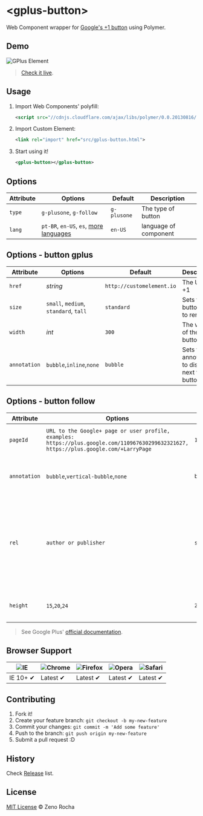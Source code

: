 # &lt;gplus-button&gt;

Web Component wrapper for [Google's +1 button](https://developers.google.com/+/web/+1button/) using Polymer.

## Demo

![GPlus Element](http://zno.io/Qvag/gplus-element.png)

> [Check it live](http://zenorocha.github.io/gplus-button).

## Usage

1. Import Web Components' polyfill:

	```xml
	<script src="//cdnjs.cloudflare.com/ajax/libs/polymer/0.0.20130816/polymer.min.js"></script>
	```

2. Import Custom Element:

	```xml
	<link rel="import" href="src/gplus-button.html">
	```

3. Start using it!

	```xml
	<gplus-button></gplus-button>
	```

## Options

Attribute    | Options                               | Default             		 | Description
---          | ---                                   | ---                 		 | ---
`type`       | `g-plusone`, `g-follow`               | `g-plusone`               | The type of button
`lang`    | `pt-BR`, `en-US`, `es`, [more languages](https://developers.google.com/+/web/+1button/#available-languages)              | `en-US`                            | language of component


## Options - button gplus

Attribute    | Options                               | Default             		 | Description
---          | ---                                   | ---                 		 | ---
`href`       | *string*                              | `http://customelement.io` | The URL to +1
`size`       | `small`, `medium`, `standard`, `tall` | `standard`          		 | Sets the +1 button size to render
`width`      | *int*                                 | `300`               		 | The width of the button
`annotation`  | `bubble`,`inline`,`none`             | `bubble`                  | Sets the annotation to display next to the button.


## Options - button follow

Attribute    | Options                               | Default             		 | Description
---          | ---                                   | ---                 		 | ---
`pageId`      | `URL to the Google+ page or user profile, examples: https://plus.google.com/110967630299632321627, https://plus.google.com/+LarryPage`  | `109325404047497404656`            | URL to the Google+ page or user profile
`annotation`  | `bubble`,`vertical-bubble`,`none`   | `bubble`                           | Sets the annotation to display next to the button.
`rel`         | `author or publisher`               | `string empty`                     | Describes the relationship of the entity defined at the href location to the page the badge is embedded.
`height`      | `15`,`20`,`24`                      | `20`                               | The pixel height of the button to render.


> See Google Plus' [official documentation](https://developers.google.com/+/web/+1button/).

## Browser Support

![IE](https://raw.github.com/paulirish/browser-logos/master/ie/ie_48x48.png) | ![Chrome](https://raw.github.com/paulirish/browser-logos/master/chrome/chrome_48x48.png) | ![Firefox](https://raw.github.com/paulirish/browser-logos/master/firefox/firefox_48x48.png) | ![Opera](https://raw.github.com/paulirish/browser-logos/master/opera/opera_48x48.png) | ![Safari](https://raw.github.com/paulirish/browser-logos/master/safari/safari_48x48.png)
--- | --- | --- | --- | --- |
IE 10+ ✔ | Latest ✔ | Latest ✔ | Latest ✔ | Latest ✔ |

## Contributing

1. Fork it!
2. Create your feature branch: `git checkout -b my-new-feature`
3. Commit your changes: `git commit -m 'Add some feature'`
4. Push to the branch: `git push origin my-new-feature`
5. Submit a pull request :D

## History

Check [Release](https://github.com/zenorocha/gplus-button/releases) list.

## License

[MIT License](http://zenorocha.mit-license.org/) © Zeno Rocha
